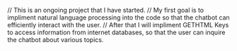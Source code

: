 // This is an ongoing project that I have started.
// My first goal is to impliment natural language processing into the code so that the chatbot can efficiently interact with the user. 
// After that I will impliment GETHTML Keys to access information from internet databases, so that the user can inquire the chatbot about various topics. 
